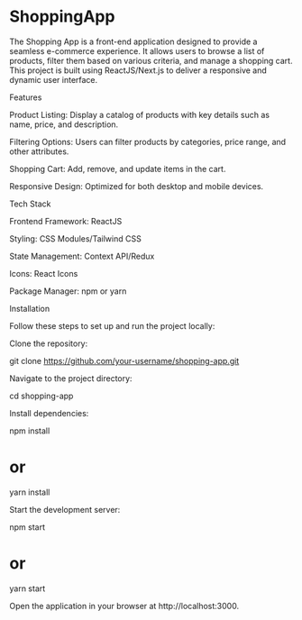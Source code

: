 # ShoppingApp
 
The Shopping App is a front-end application designed to provide a seamless e-commerce experience. It allows users to browse a list of products, filter them based on various criteria, and manage a shopping cart. This project is built using ReactJS/Next.js to deliver a responsive and dynamic user interface.

Features

Product Listing: Display a catalog of products with key details such as name, price, and description.

Filtering Options: Users can filter products by categories, price range, and other attributes.

Shopping Cart: Add, remove, and update items in the cart.

Responsive Design: Optimized for both desktop and mobile devices.

Tech Stack

Frontend Framework: ReactJS 

Styling: CSS Modules/Tailwind CSS

State Management: Context API/Redux

Icons: React Icons

Package Manager: npm or yarn

Installation

Follow these steps to set up and run the project locally:

Clone the repository:

git clone https://github.com/your-username/shopping-app.git

Navigate to the project directory:

cd shopping-app

Install dependencies:

npm install
# or
yarn install

Start the development server:

npm start
# or
yarn start

Open the application in your browser at http://localhost:3000.
